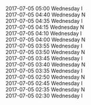 2017-07-05 05:00 Wednesday  I  
2017-07-05 04:40 Wednesday  N  
2017-07-05 04:35 Wednesday  I  
2017-07-05 04:15 Wednesday  N  
2017-07-05 04:10 Wednesday  I  
2017-07-05 04:00 Wednesday  N  
2017-07-05 03:55 Wednesday  I  
2017-07-05 03:50 Wednesday  N  
2017-07-05 03:45 Wednesday  I  
2017-07-05 03:40 Wednesday  N  
2017-07-05 03:35 Wednesday  I  
2017-07-05 02:50 Wednesday  N  
2017-07-05 02:45 Wednesday  I  
2017-07-05 02:35 Wednesday  N  
2017-07-05 02:30 Wednesday  I  
